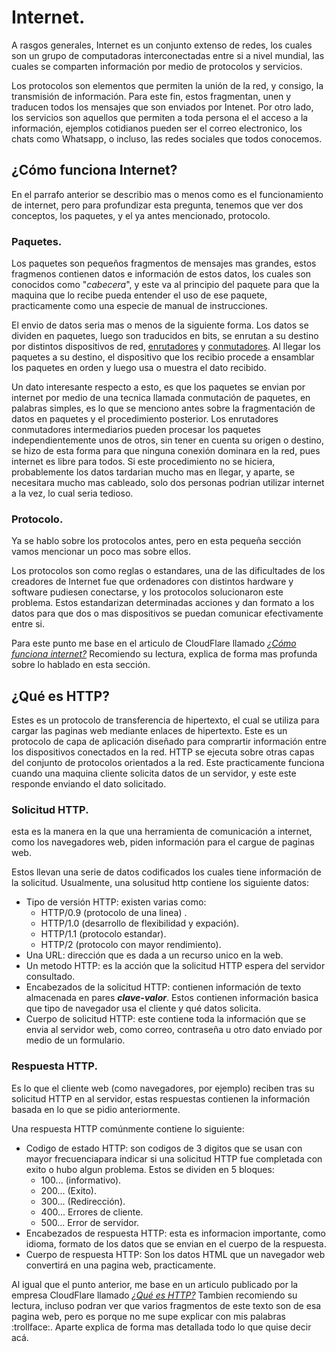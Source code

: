 # Internet.
A rasgos generales, Internet es un conjunto extenso de redes, los cuales son un grupo de computadoras interconectadas entre si a nivel mundial, las cuales se comparten información por medio de protocolos y servicios. 

Los protocolos son elementos que permiten la unión de la red, y consigo, la transmisión de información. Para este fin, estos fragmentan, unen y traducen todos los mensajes que son enviados por Intenet. Por otro lado, los servicios son aquellos que permiten a toda persona el el acceso a la información, ejemplos cotidianos pueden ser el correo electronico, los chats como Whatsapp, o incluso, las redes sociales que todos conocemos.

## ¿Cómo funciona Internet?
En el parrafo anterior se describio mas o menos como es el funcionamiento de internet, pero para profundizar esta pregunta, tenemos que ver dos conceptos, los paquetes, y el ya antes mencionado, protocolo.

### Paquetes.
Los paquetes son pequeños fragmentos de mensajes mas grandes, estos fragmenos contienen datos e información de estos datos, los cuales son conocidos como "_cabecera_", y este va al principio del paquete para que la maquina que lo recibe pueda entender el uso de ese paquete, practicamente como una especie de manual de instrucciones.

El envio de datos seria mas o menos de la siguiente forma. Los datos se dividen en paquetes, luego son traducidos en bits, se enrutan a su destino por distintos dispositivos de red, [enrutadores](https://www.cloudflare.com/learning/network-layer/what-is-a-router/) y [conmutadores](https://www.cloudflare.com/learning/network-layer/what-is-a-network-switch/). Al llegar los paquetes a su destino, el dispositivo que los recibio procede a ensamblar los paquetes en orden y luego usa o muestra el dato recibido.

Un dato interesante respecto a esto, es que los paquetes se envian por internet por medio de una tecnica llamada conmutación de paquetes, en palabras simples, es lo que se menciono antes sobre la fragmentación de datos en paquetes y el procedimiento posterior. Los enrutadores  conmutadores intermediarios pueden procesar los paquetes independientemente unos de otros, sin tener en cuenta su origen o destino, se hizo de esta forma para que ninguna conexión dominara en la red, pues internet es libre para todos. Si este procedimiento no se hiciera, probablemente los datos tardarian mucho mas en llegar, y aparte, se necesitara mucho mas cableado, solo dos personas podrian utilizar internet a la vez, lo cual seria tedioso.

### Protocolo.
Ya se hablo sobre los protocolos antes, pero en esta pequeña sección vamos mencionar un poco mas sobre ellos. 

Los protocolos son como reglas o estandares, una de las dificultades de los creadores de Internet fue que ordenadores con distintos hardware y software pudiesen conectarse, y los protocolos solucionaron este problema. Estos estandarizan determinadas acciones y dan formato a los datos para que dos o mas dispositivos se puedan comunicar efectivamente entre si.


Para este punto me base en el articulo de CloudFlare llamado _[¿Cómo funciona internet?](https://www.cloudflare.com/es-es/learning/network-layer/how-does-the-internet-work/#:~:text=Los%20ordenadores%20se%20conectan%20entre%20s%C3%AD%20y%20a%20Internet%20mediante%20cables,luego%20interpreta%20el%20ordenador%20receptor.)_ Recomiendo su lectura, explica de forma mas profunda sobre lo hablado en esta sección.

## ¿Qué es HTTP?
Estes es un protocolo de transferencia de hipertexto, el cual se utiliza para cargar las paginas web mediante enlaces de hipertexto. Este es un protocolo de capa de aplicación diseñado para comprartir información entre los dispositivos conectados en la red. HTTP se ejecuta sobre otras capas del conjunto de protocolos orientados a la red. Este practicamente funciona cuando una maquina cliente solicita datos de un servidor, y este este responde enviando el dato solicitado.

### Solicitud HTTP.
esta es la manera en la que una herramienta de comunicación a internet, como los navegadores web, piden información para el cargue de paginas web.

Estos llevan una serie de datos codificados los cuales tiene información de la solicitud. Usualmente, una solusitud http contiene los siguiente datos:
  - Tipo de versión HTTP: existen varias como: 
    - HTTP/0.9 (protocolo de una linea) .
    - HTTP/1.0 (desarrollo de flexibilidad y expación).
    - HTTP/1.1 (protocolo estandar).
    - HTTP/2 (protocolo con mayor rendimiento).
  - Una URL: dirección que es dada a un recurso unico en la web.
  - Un metodo HTTP: es la acción que la solicitud HTTP espera del servidor consultado.
  - Encabezados de la solicitud HTTP: contienen información de texto almacenada en pares ***clave-valor***. Estos contienen información basica que tipo de navegador usa el cliente y qué datos solicita.
  - Cuerpo de solicitud HTTP: este contiene toda la información que se envia al servidor web, como correo, contraseña u otro dato enviado por medio de un formulario.

### Respuesta HTTP.
Es lo que el cliente web (como navegadores, por ejemplo) reciben tras su solicitud HTTP en al servidor, estas respuestas contienen la información basada en lo que se pidio anteriormente.

Una respuesta HTTP comúnmente contiene lo siguiente:
  - Codigo de estado HTTP: son codigos de 3 digitos que se usan con mayor frecuenciapara indicar si una solicitud HTTP fue completada con exito o hubo algun problema. Estos se dividen en 5 bloques: 
    - 100... (informativo).
    - 200... (Exito).
    - 300... (Redirección).
    - 400... Errores de cliente.
    - 500... Error de servidor.
  - Encabezados de respuesta HTTP: esta es informacion importante, como idioma, formato de los datos que se envian en el cuerpo de la respuesta.
  - Cuerpo de respuesta HTTP: Son los datos HTML que un navegador web convertirá en una pagina web, practicamente.

Al igual que el punto anterior, me base en un articulo publicado por la empresa CloudFlare llamado _[¿Qué es HTTP?](https://www.cloudflare.com/es-es/learning/ddos/glossary/hypertext-transfer-protocol-http/)_ Tambien recomiendo su lectura, incluso podran ver que varios fragmentos de este texto son de esa pagina web, pero es porque no me supe explicar con mis palabras :trollface:. Aparte explica de forma mas detallada todo lo que quise decir acá.
